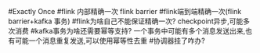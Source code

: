 [](https://time.geekbang.org/column/article/132096)
#Exactly Once
#flink 内部精确一次
flink barrier
#flink端到端精确一次(flink barrier+kafka 事务)
#flink为啥自己不能保证精确一次?
checkpoint异步,可能多次消费
#kafka事务为啥还需要幂等支持?
一个事务中可能有多个消息发送出来,也有可能一个消息重复发送,可以使用幂等性去重
#协调器挂了咋办?
